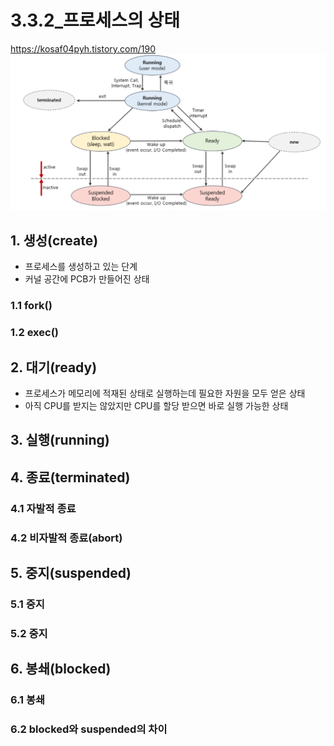 # 3.3.2_프로세스의 상태
https://kosaf04pyh.tistory.com/190
![](../../img/Process_01.png)

## 1. 생성(create)
- 프로세스를 생성하고 있는 단계
- 커널 공간에 PCB가 만들어진 상태
### 1.1 fork()
### 1.2 exec()

## 2. 대기(ready)
- 프로세스가 메모리에 적재된 상태로 실행하는데 필요한 자원을 모두 얻은 상태
- 아직 CPU를 받지는 않았지만 CPU를 할당 받으면 바로 실행 가능한 상태

## 3. 실행(running)

## 4. 종료(terminated)
### 4.1 자발적 종료
### 4.2 비자발적 종료(abort)

## 5. 중지(suspended)
### 5.1 중지
### 5.2 중지

## 6. 봉쇄(blocked)
### 6.1 봉쇄
### 6.2 blocked와 suspended의 차이
